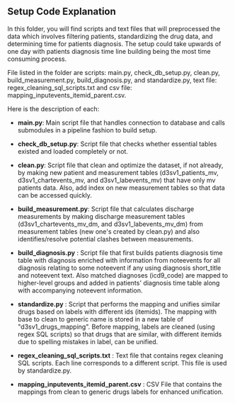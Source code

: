 ## Setup Code Explanation
In this folder, you will find scripts and text files that will preprocessed the data which involves filtering patients, standardizing the drug data, and determining time for patients diagnosis.
The setup could take upwards of one day with patients diagnosis time line building being the most time consuming process.

File listed in the folder are scripts: main.py, check_db_setup.py, clean.py,  build_measurement.py, build_diagnosis.py, and standardize.py, text file: regex_cleaning_sql_scripts.txt and csv file: mapping_inputevents_itemid_parent.csv.

Here is the description of each:

* **main.py**:
Main script file that handles connection to database and calls submodules in a pipeline fashion to build setup.  

* **check_db_setup.py**:
Script file that checks whether essential tables existed and loaded completely or not.  

* **clean.py**:
Script file that clean and optimize the dataset, if not already, by making new patient and measurement tables (d3sv1_patients_mv, d3sv1_chartevents_mv, and d3sv1_labevents_mv) that have only mv patients data. Also, add index on new measurement tables so that data can be accessed quickly.  
 
* **build_measurement.py**:
Script file that calculates discharge measurements by making discharge measurement tables (d3sv1_chartevents_mv_dm, and d3sv1_labevents_mv_dm) from measurement tables (new one's created by clean.py) and also identifies/resolve potential clashes between measurements.  

* **build_diagnosis.py** :
Script file that first builds patients diagnosis time table with diagnosis enriched with information from noteevents for all diagnosis relating to some noteevent if any using diagnosis short_title and noteevent text. Also matched diagnoses (icd9_code) are mapped to higher-level groups and added in patients' diagnosis time table along with accompanying noteevent information. 

* **standardize.py** :
Script that performs the mapping and unifies similar drugs based on labels with different ids (itemids). The mapping with base to clean to generic name is stored in a new table of "d3sv1_drugs_mapping".
Before mapping, labels are cleaned (using regex SQL scripts) so that drugs that are similar, with different itemids due to spelling mistakes in label, can be unified.

* **regex_cleaning_sql_scripts.txt** :
Text file that contains regex cleaning SQL scripts. Each line corresponds to a different script. This file is used by standardize.py.

* **mapping_inputevents_itemid_parent.csv** :
CSV File that contains the mappings from clean to generic drugs labels for enhanced unification.


